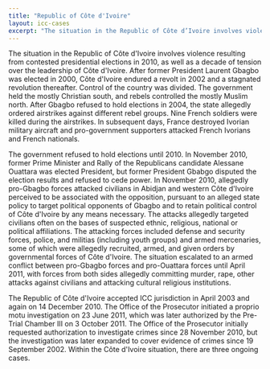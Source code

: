 ```yaml
---
title: "Republic of Côte d'Ivoire"
layout: icc-cases
excerpt: "The situation in the Republic of Côte d’Ivoire involves violence resulting from contested presidential elections in 2010, as well as a decade of tension over the leadership of Côte d’Ivoire."
---
```

The situation in the Republic of Côte d'Ivoire involves violence resulting from contested presidential elections in 2010, as well as a decade of tension over the leadership of Côte d'Ivoire. After former President Laurent Gbagbo was elected in 2000, Côte d'Ivoire endured a revolt in 2002 and a stagnated revolution thereafter. Control of the country was divided. The government held the mostly Christian south, and rebels controlled the mostly Muslim north. After Gbagbo refused to hold elections in 2004, the state allegedly ordered airstrikes against different rebel groups. Nine French soldiers were killed during the airstrikes.  In subsequent days, France destroyed Ivorian military aircraft and pro-government supporters attacked French Ivorians and French nationals.

The government refused to hold elections until 2010. In November 2010, former Prime Minister and Rally of the Republicans candidate Alessane Ouattara was elected President, but former President Gbabgo disputed the election results and refused to cede power. In November 2010, allegedly pro-Gbagbo forces attacked civilians in Abidjan and western Côte d'Ivoire perceived to be associated with the opposition, pursuant to an alleged state policy to target political opponents of Gbagbo and to retain political control of Côte d'Ivoire by any means necessary. The attacks allegedly targeted civilians often on the bases of suspected ethnic, religious, national or political affiliations. The attacking forces included defense and security forces, police, and militias (including youth groups) and armed mercenaries, some of which were allegedly recruited, armed, and given orders by governmental forces of Côte d'Ivoire. The situation escalated to an armed conflict between pro-Gbagbo forces and pro-Ouattara forces until April 2011, with forces from both sides allegedly committing murder, rape, other attacks against civilians and attacking cultural religious institutions.

The Republic of Côte d'Ivoire accepted ICC jurisdiction in April 2003 and again on 14 December 2010. The Office of the Prosecutor initiated a proprio motu investigation on 23 June 2011, which was later authorized by the Pre-Trial Chamber III on 3 October 2011. The Office of the Prosecutor initially requested authorization to investigate crimes since 28 November 2010, but the investigation was later expanded to cover evidence of crimes since 19 September 2002. Within the Côte d'Ivoire situation, there are three ongoing cases.